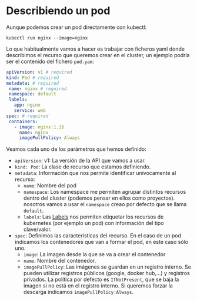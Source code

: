 # Describiendo un pod

Aunque podemos crear un pod directamente con kubectl:

    kubectl run nginx --image=nginx

Lo que habitualmente vamos a hacer es trabajar con ficheros yaml donde describimos el recurso que queremos crear en el cluster, un ejemplo podría ser el contenido del fichero `pod.yam`:

```yaml
apiVersion: v1 # required
kind: Pod # required
metadata: # required
 name: nginx # required
 namespace: default
 labels:
   app: nginx
   service: web
spec: # required
 containers:
   - image: nginx:1.16
     name: nginx
     imagePullPolicy: Always
```

Veamos cada uno de los parámetros que hemos definido:

* `apiVersion`: v1: La versión de la API que vamos a usar.
* `kind: Pod`: La clase de recurso que estamos definiendo.
* `metadata`: Información que nos permite identificar unívocamente al recurso:
    * `name`: Nombre del pod
    * `namespace`: Los namespace me permiten agrupar distintos recursos dentro del cluster (podemos pensar en ellos como proyectos). nosotros vamos a usar el `namespace` creao por defecto que se llama `default`.
    * `labels`: Las [Labels](https://kubernetes.io/docs/concepts/overview/working-with-objects/labels/) nos permiten etiquetar los recursos de kubernetes (por ejemplo un pod) con información del tipo clave/valor.
* `spec`: Definimos las características del recurso. En el caso de un pod indicamos los contenedores que van a formar el pod, en este caso sólo uno. 
    * `image`: La imagen desde la que se va a crear el contenedor
    * `name`: Nombre del contenedor.
    * `imagePullPolicy`: Las imágenes se guardan en un registro interno. Se pueden utilizar registros públicos (google, docker hub,...) y registros privados. La política por defecto es `IfNotPresent`, que se baja la imagen si no está en el registro interno. Si queremos forzar la descarga indicamos `imagePullPolicy:Always`.


